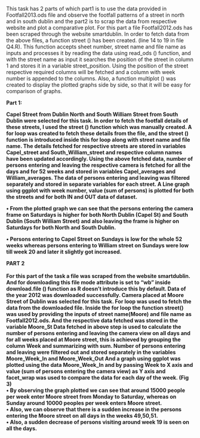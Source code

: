 This task has 2 parts of which part1 is to use the data provided in Footfall2013.ods file and observe the footfall patterns of a street in north and in south dublin and the part2 is to scrap the data from respective website and plot a comparative plot. For this part a file Footfall2012.ods has been scraped through the website smartdublin.
In order to fetch data from the above files, a function street () has been created. (line 14 to 19 in file Q4.R). This function accepts sheet number, street name and file name as inputs and processes it by reading the data using read_ods () function, and with the street name as input it searches the position of the street in column 1 and stores it in a variable street_position. Using the position of the street respective required columns will be fetched and a column with week number is appended to the columns.
Also, a function multiplot () was created to display the plotted graphs side by side, so that it will be easy for comparison of graphs.

<b>Part 1:

Capel Street from Dublin North and South William Street from South Dublin were selected for this task. In order to fetch the footfall details of these streets, I used the street () function which was manually created. A for loop was created to fetch these details from the file, and the street () function is introduced inside this for loop along with street name and file name. The details fetched for respective streets are stored in variables Capel_street and South_William_street and respective column names have been updated accordingly.
Using the above fetched data, number of persons entering and leaving the respective camera is fetched for all the days and for 52 weeks and stored in variables Capel_averages and William_averages. The data of persons entering and leaving was filtered separately and stored in separate variables for each street.
A Line graph using ggplot with week number, value (sum of persons) is plotted for both the streets and for both IN and OUT data of dataset.

• From the plotted graph we can see that the persons entering the camera frame on Saturdays is higher for both North Dublin (Capel St) and South Dublin (South William Street) and also leaving the frame is higher on Saturdays for both North and South Dublin.

• Persons entering to Capel Street on Sundays is low for the whole 52 weeks whereas persons entering to William street on Sundays were low till week 20 and later it slightly got increased.



<b>PART 2 <br>
<br>
For this part of the task a file was scraped from the website smartdublin. And for downloading this file mode attribute is set to “wb” inside download.file () function as R doesn’t introduce this by default. Data of the year 2012 was downloaded successfully.
Camera placed at Moore Street of Dublin was selected for this task. For loop was used to fetch the data from the downloaded file. Inside the for loop the function street() was used by providing the inputs of street name(Moore) and file name as Footfall2012.ods. And the respective data fetched was stored in the variable Moore_St
Data fetched in above step is used to calculate the number of persons entering and leaving the camera view on all days and for all weeks placed at Moore street, this is achieved by grouping the column Week and summarizing with sum.
Number of persons entering and leaving were filtered out and stored separately in the variables Moore_Week_In and Moore_Week_Out
And a graph using ggplot was plotted using the data Moore_Week_In and by passing Week to X axis and value (sum of persons entering the camera view) as Y axis and facet_wrap was used to compare the data for each day of the week. (Fig 3)
<br>• By observing the graph plotted we can see that around 15000 people per week enter Moore street from Monday to Saturday, whereas on Sunday around 10000 peoples per week enters Moore street.
<br>• Also, we can observe that there is a sudden increase in the persons entering the Moore street on all days in the weeks 49,50,51.
<br>• Also, a sudden decrease of persons visiting around week 19 is seen on all the days.

